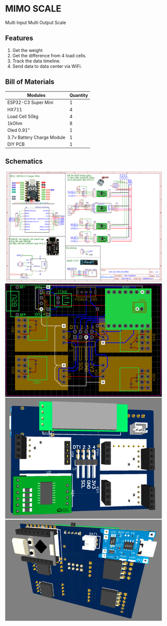 # MIMO SCALE

Multi Input Multi Output Scale

## Features

1. Get the weight
2. Get the difference from 4 load cells.
3. Track the data timeline.
4. Send data to data center via WiFi.

## Bill of Materials

|Modules|Quantity|
|--|--|
|ESP32-C3 Super Mini|1|
|HX711|4|
|Load Cell 50kg|4|
|1kOhm|8|
|Oled 0.91"|1|
|3.7v Battery Charge Module|1|
|DIY PCB|1|

## Schematics

![Schematic](./assets/MIMO_Scale_Schematic.png)\
![PCB](./assets/MIMO_Scale_PCB.png)
![3D front](./assets/MIMO_Scale_3D_front.png)
![3D rear](./assets/MIMO_Scale_3D_rear.png)

